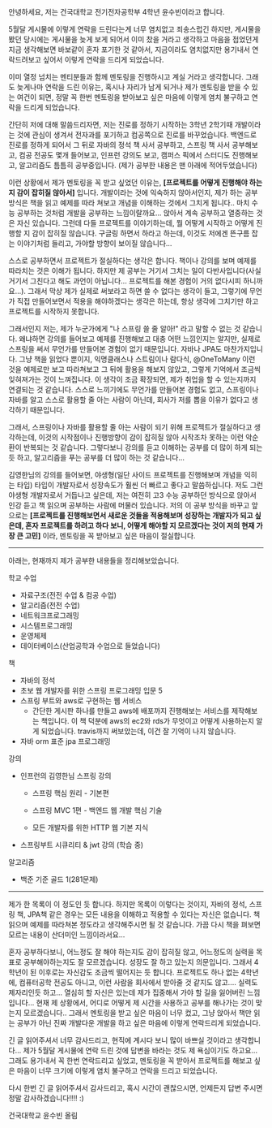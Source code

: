 안녕하세요, 저는 건국대학교 전기전자공학부 4학년 윤수빈이라고 합니다.



5월달 게시물에 이렇게 연락을 드린다는게 너무 염치없고 죄송스럽긴 하지만, 게시물을 봤던 당시에는 게시물을 늦게 보게 되어서 이미 찼을 거라고 생각하고 마음을 접었던게 지금 생각해보면 바보같이 혼자 포기한 것 같아서, 지금이라도 염치없지만 용기내서 연락드려보고 싶어서 이렇게 연락을 드리게 되었습니다.

이미 열정 넘치는 멘티분들과 함께 멘토링을 진행하시고 계실 거라고 생각합니다. 그래도 늦게나마 연락을 드린 이유는, 혹시나 자리가 남게 되거나 제가 멘토링을 받을 수 있는 여건이 되면, 정말 꼭 한번 멘토링을 받아보고 싶은 마음에 이렇게 염치 불구하고 연락을 드리게 되었습니다. 



간단히 저에 대해 말씀드리자면, 저는 진로를 정하기 시작하는 3학년 2학기때 개발이라는 것에 관심이 생겨서 전자과를 포기하고 컴공쪽으로 진로를 바꾸었습니다. 백엔드로 진로를 정하게 되어서 그 뒤로 자바의 정석 책 사서 공부하고, 스프링 책 사서 공부해보고, 컴공 전공도 몇개 들어보고, 인프런 강의도 보고, 캠퍼스 픽에서 스터디도 진행해보고, 알고리즘도 틈틈히 공부중입니다. (제가 공부한 내용은 맨 아래에 적어두었습니다)



이런 상황에서 제가 멘토링을 꼭 받고 싶었던 이유는, **[프로젝트를 어떻게 진행해야 하는지 감이 잡히질 않아서]** 입니다. 개발이라는 것에 익숙하지 않아서인지, 제가 하는 공부 방식은 책을 읽고 예제를 따라 쳐보고 개념을 이해하는 것에서 그치게 됩니다.. 마치 수능 공부하는 것처럼 개발을 공부하는 느낌이랄까요... 앉아서 계속 공부하고 열중하는 것은 자신 있습니다. 그런데 다들 프로젝트를 이야기하는데, 뭘 어떻게 시작하고 어떻게 진행할 지 감이 잡히질 않습니다. 구글링 하면서 하라고 하는데, 이것도 저에겐 뜬구름 잡는 이야기처럼 들리고, 가야할 방향이 보이질 않습니다...

스스로 공부하면서 프로젝트가 절실하다는 생각은 합니다. 책이나 강의를 보며 예제를 따라치는 것은 이해가 됩니다. 하지만 제 공부는 거기서 그치는 일이 다반사입니다(사실 거기서 그친다고 해도 과언이 아닙니다... 프로젝트를 해본 경험이 거의 없다시피 하니까요...). 그래서 막상 제가 실제로 써보라고 하면 쓸 수 없다는 생각이 들고, 그렇기에 무언가 직접 만들어보면서 적용을 해야하겠다는 생각은 하는데, 항상 생각에 그치기만 하고 프로젝트를 시작하지 못합니다.



그래서인지 저는, 제가 누군가에게 "나 스프링 쓸 줄 알아!" 라고 말할 수 없는 것 같습니다. 왜냐하면 강의를 들어보고 예제를 진행해보고 대충 어떤 느낌인지는 알지만, 실제로 스프링을 써서 무언가를 만들어본 경험이 없기 때문입니다. 자바나 JPA도 마찬가지입니다. 그냥 책을 읽었다 뿐이지, 익명클래스나 스트림이나 람다식, @OneToMany 이런 것을 예제로만 보고 따라쳐보고 그 뒤에 활용을 해보지 않았고, 그렇게 기억에서 조금씩 잊혀져가는 것이 느껴집니다. 이 생각이 조금 확장되면, 제가 취업을 할 수 있는지까지 연결되는 것 같습니다. 스스로 느끼기에도 무언가를 만들어본 경험도 없고, 스프링이나 자바를 알고 스스로 활용할 줄 아는 사람이 아닌데, 회사가 저를 뽑을 이유가 없다고 생각하기 때문입니다.

그래서, 스프링이나 자바를 활용할 줄 아는 사람이 되기 위해 프로젝트가 절실하다고 생각하는데, 이것의 시작점이나 진행방향이 감이 잡히질 않아 시작조차 못하는 이런 악순환이 반복되는 것 같습니다. 그렇다보니 강의를 듣고 이해하는 공부를 더 많이 하게 되는 듯 하고, 알고리즘을 푸는 공부를 더 많이 하는 것 같습니다...



김영한님의 강의를 들어보면, 야생형(일단 사이드 프로젝트를 진행해보며 개념을 익히는 타입) 타입이 개발자로서 성장속도가 훨씬 더 빠르고 좋다고 말씀하십니다. 저도 그런 야생형 개발자로서 거듭나고 싶은데, 저는 여전히 고3 수능 공부하던 방식으로 앉아서 인강 듣고 책 읽으며 공부하는 사람에 머물러 있습니다. 저의 이 공부 방식을 바꾸고 앞으로는 **[프로젝트를 진행해보면서 새로운 것들을 적용해보며 성장하는 개발자가 되고 싶은데, 혼자 프로젝트를 하려고 하다 보니, 어떻게 해야할 지 모르겠다는 것이 저의 현재 가장 큰 고민]** 이라, 멘토링을 꼭 받아보고 싶은 마음이 절실합니다.

----------

아래는, 현재까지 제가 공부한 내용들을 정리해보았습니다. 

학교 수업

- 자료구조(전전 수업 & 컴공 수업)
- 알고리즘(전전 수업)
- 네트워크프로그래밍
- 시스템프로그래밍
- 운영체제
- 데이터베이스(산업공학과 수업으로 들었습니다)



책

- 자바의 정석
- 초보 웹 개발자를 위한 스프링 프로그래밍 입문 5
- 스프링 부트와 aws로 구현하는 웹 서비스
  - 간단한 게시판 하나를 만들고 aws에 배포까지 진행해보는 서비스를 제작해보는 책입니다. 이 책 덕분에 aws의 ec2와 rds가 무엇이고 어떻게 사용하는지 알게 되었습니다. travis까지 써보았는데, 이건 잘 기억이 나지 않습니다.
- 자바 orm 표준 jpa 프로그래밍



강의

- 인프런의 김영한님 스프링 강의

  - 스프링 핵심 원리 - 기본편
  - 스프링 MVC 1편 - 백엔드 웹 개발 핵심 기술

  - 모든 개발자를 위한 HTTP 웹 기본 지식

- 스프링부트 시큐리티 & jwt 강의 (학습 중)



알고리즘

- 백준 기준 골드 1(281문제)

----------

제가 한 목록이 이 정도인 듯 합니다. 하지만 목록이 이렇다는 것이지, 자바의 정석, 스프링 책, JPA책 같은 경우는 모든 내용을 이해하고 적용할 수 있다는 자신은 없습니다. 책 읽으며 예제를 따라쳐본 정도라고 생각해주시면 될 것 같습니다. 가끔 다시 책을 펴보면 모르는 내용이 산더미인 느낌이라서요... 



혼자 공부하다보니, 어느정도 잘 해야 하는지도 감이 잡히질 않고, 어느정도의 실력을 목표로 공부해야하는지도 잘 모르겠습니다. 성장도 잘 하고 있는지 의문입니다. 그래서 4학년이 된 이후로는 자신감도 조금씩 떨어지는 듯 합니다. 프로젝트도 하나 없는 4학년에, 컴퓨터공학 전공도 아니고, 이런 사람을 회사에서 받아줄 것 같지도 않고.... 실력도 제자리인듯 하고... 열심히 할 자신은 있는데 제가 집중해서 가야 할 길을 잃어버린 느낌입니다... 현재 제 상황에서, 어디로 어떻게 제 시간을 사용하고 공부를 해나가는 것이 맞는지 모르겠습니다.. 그래서 멘토링을 받고 싶은 마음이 너무 컸고, 그냥 앉아서 책만 읽는 공부가 아닌 진짜 개발다운 개발을 하고 싶은 마음에 이렇게 연락드리게 되었습니다.



긴 글 읽어주셔서 너무 감사드리고, 현직에 계시다 보니 많이 바쁘실 것이라고 생각합니다... 제가 5월달 게시물에 연락 드린 것에 답변을 바라는 것도 제 욕심이기도 하고요... 그래도 용기내서 꼭 한번 연락드리고 싶었고, 멘토링을 꼭 받아서 프로젝트를 해보고 싶은 마음이 너무 크기에 이렇게 염치 불구하고 연락을 드리고 되었습니다.



다시 한번 긴 글 읽어주셔서 감사드리고, 혹시 시간이 괜찮으시면, 언제든지 답변 주시면 정말 감사하겠습니다!!!! :)



건국대학교 윤수빈 올림